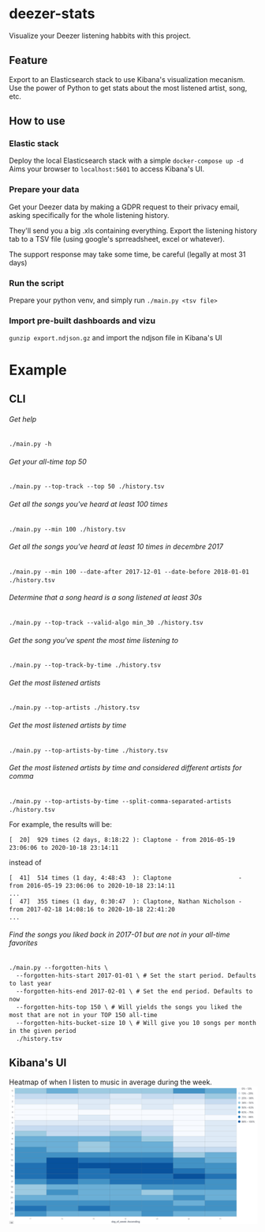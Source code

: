 # deezer-stats

Visualize your Deezer listening habbits with this project.

## Feature

Export to an Elasticsearch stack to use Kibana's visualization mecanism.
Use the power of Python to get stats about the most listened artist, song, etc.

## How to use

### Elastic stack

Deploy the local Elasticsearch stack with a simple `docker-compose up -d`
Aims your browser to `localhost:5601` to access Kibana's UI.

### Prepare your data

Get your Deezer data by making a GDPR request to their privacy email, asking
specifically for the whole listening history.

They'll send you a big .xls containing everything. Export the listening history
tab to a TSV file (using google's sprreadsheet, excel or whatever).

The support response may take some time, be careful (legally at most 31 days)

### Run the script

Prepare your python venv, and simply run `./main.py <tsv file>`

### Import pre-built dashboards and vizu

`gunzip export.ndjson.gz` and import the ndjson file in Kibana's UI

# Example

## CLI

###### Get help

`./main.py -h`

###### Get your all-time top 50

`./main.py --top-track --top 50 ./history.tsv`

###### Get all the songs you've heard at least 100 times

`./main.py --min 100 ./history.tsv`

###### Get all the songs you've heard at least 10 times in decembre 2017

`./main.py --min 100 --date-after 2017-12-01 --date-before 2018-01-01 ./history.tsv`

###### Determine that a song heard is a song listened at least 30s

`./main.py --top-track --valid-algo min_30 ./history.tsv`

###### Get the song you've spent the most time listening to

`./main.py --top-track-by-time ./history.tsv`

###### Get the most listened artists

`./main.py --top-artists ./history.tsv`

###### Get the most listened artists by time

`./main.py --top-artists-by-time ./history.tsv`

###### Get the most listened artists by time and considered different artists for comma

`./main.py --top-artists-by-time --split-comma-separated-artists ./history.tsv`

For example, the results will be:
```
[  20]  929 times (2 days, 8:18:22 ): Claptone - from 2016-05-19 23:06:06 to 2020-10-18 23:14:11
```

instead of
```
[  41]  514 times (1 day, 4:48:43  ): Claptone                   - from 2016-05-19 23:06:06 to 2020-10-18 23:14:11
...
[  47]  355 times (1 day, 0:30:47  ): Claptone, Nathan Nicholson - from 2017-02-18 14:08:16 to 2020-10-18 22:41:20
...
```

###### Find the songs you liked back in 2017-01 but are not in your all-time favorites

```
./main.py --forgotten-hits \
  --forgotten-hits-start 2017-01-01 \ # Set the start period. Defaults to last year
  --forgotten-hits-end 2017-02-01 \ # Set the end period. Defaults to now
  --forgotten-hits-top 150 \ # Will yields the songs you liked the most that are not in your TOP 150 all-time
  --forgotten-hits-bucket-size 10 \ # Will give you 10 songs per month in the given period
  ./history.tsv
```

## Kibana's UI

Heatmap of when I listen to music in average during the week.
![](./heatmap-week.jpg)
